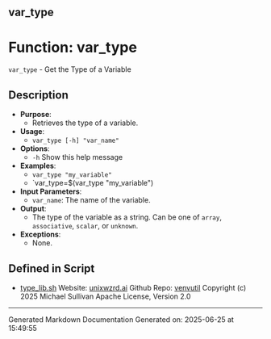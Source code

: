 ## var_type
# Function: var_type
`var_type` - Get the Type of a Variable
## Description
- **Purpose**:
  - Retrieves the type of a variable.
- **Usage**:
  - `var_type [-h] "var_name"`
- **Options**:
  - `-h`   Show this help message
- **Examples**:
  - `var_type "my_variable"`
  - `var_type=$(var_type "my_variable")
- **Input Parameters**:
  - `var_name`: The name of the variable.
- **Output**:
  - The type of the variable as a string. Can be one of `array`, `associative`, `scalar`, or `unknown`.
- **Exceptions**:
  - None.

## Defined in Script

* [type_lib.sh](../type_lib_sh.md)
Website: [unixwzrd.ai](https://unixwzrd.ai)
Github Repo: [venvutil](https://github.com/unixwzrd/venvutil)
Copyright (c) 2025 Michael Sullivan
Apache License, Version 2.0

---

Generated Markdown Documentation
Generated on: 2025-06-25 at 15:49:55
